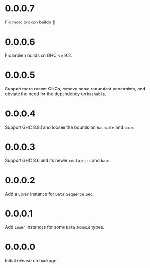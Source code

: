 # 0.0.0.7

Fix more broken builds 😬


# 0.0.0.6

Fix broken builds on GHC <= 9.2.


# 0.0.0.5

Support more recent GHCs, remove some redundant constraints, and obviate the need for the dependency on `hashable`.


# 0.0.0.4

Support GHC 8.8.1 and loosen the bounds on `hashable` and `base`.


# 0.0.0.3

Support GHC 8.6 and its newer `containers` and `base`.


# 0.0.0.2

Add a `Lower` instance for `Data.Sequence.Seq`.


# 0.0.0.1

Add `Lower` instances for some `Data.Monoid` types.


# 0.0.0.0

Initial release on hackage.
